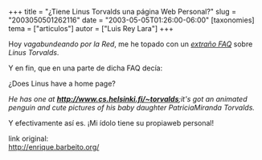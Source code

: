 +++
title = "¿Tiene Linus Torvalds una página Web Personal?"
slug = "2003050501262116"
date = "2003-05-05T01:26:00-06:00"
[taxonomies]
tema = ["articulos"]
autor = ["Luis Rey Lara"]
+++

Hoy *vagabundeando por la Red*, me he topado con un
<a href="http://www.catb.org/%7Eesr/faqs/linus/index.html"
target="nwindow"><em>extraño FAQ</em></a> sobre *Linus Torvalds*.

Y en fin, que en una parte de dicha FAQ decía:

¿Does Linus have a home page?

<!-- more -->
*He has one at **<a href="http://www.cs.helsinki.fi/u/torvalds/"
target="nwindow">http://www.cs.helsinki.fi/~torvalds</a>**;it's got an
animated penguin and cute pictures of his baby daughter PatriciaMiranda
Torvalds.*

Y efectivamente así es. ¡Mi ídolo tiene su propiaweb personal!

link original:  
http://enrique.barbeito.org/


